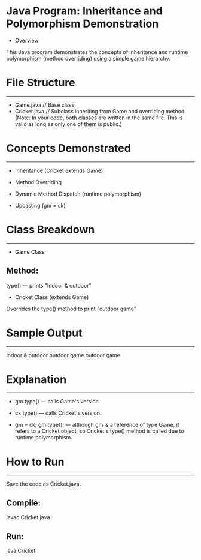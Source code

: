 # Java Program: Inheritance and Polymorphism Demonstration

* Overview

This Java program demonstrates the concepts of inheritance and runtime polymorphism (method overriding) using a simple game hierarchy.



# File Structure
----------------
* Game.java         // Base class
* Cricket.java      // Subclass inheriting from Game and overriding method
(Note: In your code, both classes are written in the same file. This is valid as long as only one of them is public.)



# Concepts Demonstrated
-----------------------
* Inheritance (Cricket extends Game)

* Method Overriding

* Dynamic Method Dispatch (runtime polymorphism)

* Upcasting (gm = ck)



# Class Breakdown
-----------------
* Game Class

Method:
-------
type() — prints "Indoor & outdoor"


* Cricket Class (extends Game)

Overrides the type() method to print "outdoor game"



# Sample Output
---------------
Indoor & outdoor
outdoor game
outdoor game



# Explanation
-------------
* gm.type() — calls Game's version.

* ck.type() — calls Cricket's version.

* gm = ck; gm.type(); — although gm is a reference of type Game, it refers to a Cricket object, so Cricket's type() method is called due to runtime polymorphism.



# How to Run
------------
Save the code as Cricket.java.

Compile:
--------
javac Cricket.java

Run:
----
java Cricket
